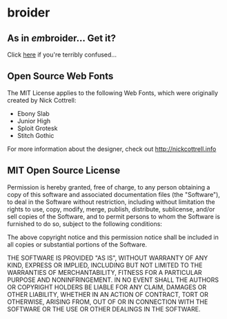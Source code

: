 broider
=======
## As in *em*broider... Get it? 
Click [here](http://nickcottrell.info/ideas/wtf-is-istitch/) if you're terribly confused...


Open Source Web Fonts
---------------------
The MIT License applies to the following Web Fonts, which were originally created by Nick Cottrell:

* Ebony Slab
* Junior High
* Sploit Grotesk
* Stitch Gothic

For more information about the designer, check out http://nickcottrell.info


MIT Open Source License
-----------------------
Permission is hereby granted, free of charge, to any person obtaining a copy of this software and associated documentation files (the "Software"), to deal in the Software without restriction, including without limitation the rights to use, copy, modify, merge, publish, distribute, sublicense, and/or sell copies of the Software, and to permit persons to whom the Software is furnished to do so, subject to the following conditions:

The above copyright notice and this permission notice shall be included in all copies or substantial portions of the Software.

THE SOFTWARE IS PROVIDED "AS IS", WITHOUT WARRANTY OF ANY KIND, EXPRESS OR IMPLIED, INCLUDING BUT NOT LIMITED TO THE WARRANTIES OF MERCHANTABILITY, FITNESS FOR A PARTICULAR PURPOSE AND NONINFRINGEMENT. IN NO EVENT SHALL THE AUTHORS OR COPYRIGHT HOLDERS BE LIABLE FOR ANY CLAIM, DAMAGES OR OTHER LIABILITY, WHETHER IN AN ACTION OF CONTRACT, TORT OR OTHERWISE, ARISING FROM, OUT OF OR IN CONNECTION WITH THE SOFTWARE OR THE USE OR OTHER DEALINGS IN THE SOFTWARE.